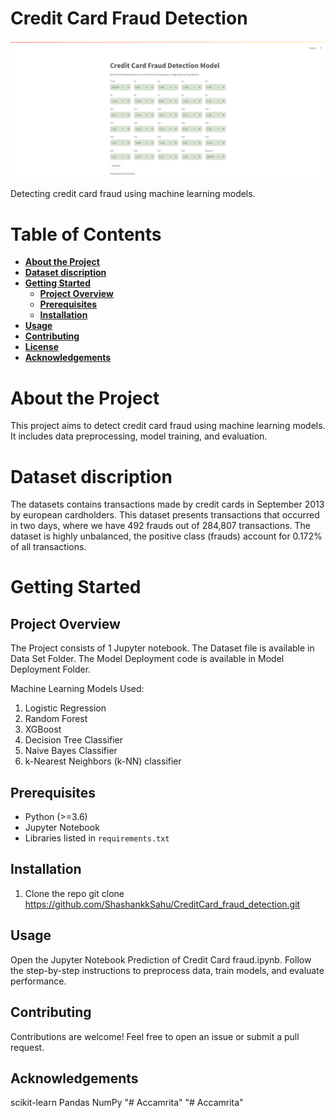 # Credit Card Fraud Detection
<img src="https://github.com/ShashankkSahu/CreditCard_fraud_detection/blob/master/Model%20Deployment/Model_GUI.png">

Detecting credit card fraud using machine learning models.

# Table of Contents
- **[About the Project](#1)**
- **[Dataset discription](#1.1)**
- **[Getting Started](#2)**
  - **[Project Overview](#2.1.1)**
  - **[Prerequisites](#2.1)**
  - **[Installation](#2.2)**
- **[Usage](#3)**
- **[Contributing](#4)**
- **[License]()**
- **[Acknowledgements](#6)**

<a id='1'></a>
# About the Project
This project aims to detect credit card fraud using machine learning models. It includes data preprocessing, model training, and evaluation.

<a id='1.1'></a>
# Dataset discription
The datasets contains transactions made by credit cards in September 2013 by european cardholders. This dataset presents transactions that occurred in two days, where we have 492 frauds out of 284,807 transactions. The dataset is highly unbalanced, the positive class (frauds) account for 0.172% of all transactions.

<a id='2'></a>
# Getting Started

<a id='2.1.1'></a>
## Project Overview
The Project consists of 1 Jupyter notebook.
The Dataset file is available in Data Set Folder.
The Model Deployment code is available in Model Deployment Folder.

Machine Learning Models Used:
  1. Logistic Regression
  2. Random Forest
  3. XGBoost
  4. Decision Tree Classifier
  5. Naive Bayes Classifier
  6. k-Nearest Neighbors (k-NN) classifier

<a id='2.1'></a>
## Prerequisites
* Python (>=3.6)
* Jupyter Notebook
* Libraries listed in `requirements.txt`

<a id='2.2'></a>
## Installation
  1. Clone the repo
      git clone https://github.com/ShashankkSahu/CreditCard_fraud_detection.git
     
<a id='3'></a>     
## Usage
Open the Jupyter Notebook Prediction of Credit Card fraud.ipynb. Follow the step-by-step instructions to preprocess data, train models, and evaluate performance.

<a id='4'></a>
## Contributing
Contributions are welcome! Feel free to open an issue or submit a pull request.

<a id='6'></a>
## Acknowledgements
scikit-learn Pandas NumPy
"# Accamrita" 
"# Accamrita" 
